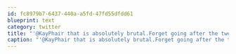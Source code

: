 ```yaml
---
id: fc8979b7-6437-440a-a5fd-47fd55dfdd61
blueprint: text
category: twitter
title: "'@KayPhair that is absolutely brutal.Forget going after the tweeters, go after those people."
caption: "'@KayPhair that is absolutely brutal.Forget going after the tweeters, go after those people."
---
```

